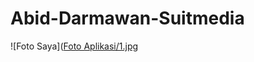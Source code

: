 # Abid-Darmawan-Suitmedia

![Foto Saya]([Foto Aplikasi/1.jpg](https://raw.githubusercontent.com/abiddarmawan/Abid-Darmawan-Suitmedia/master/Foto%20Aplikasi/1.jpg)
